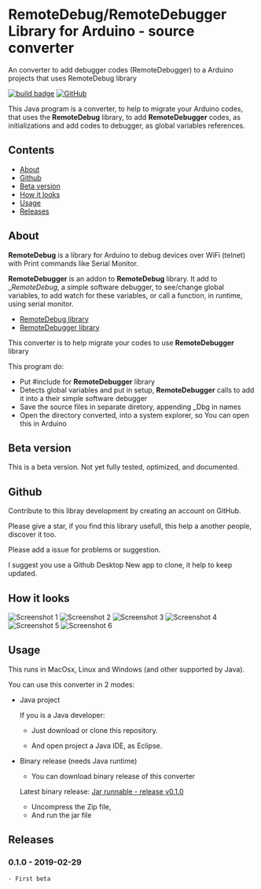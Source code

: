 # RemoteDebug/RemoteDebugger Library for Arduino - source converter
An converter to add debugger codes (RemoteDebugger)  to a Arduino projects that uses RemoteDebug library

<a href="#releases">![build badge](https://img.shields.io/badge/version-v0.1.0-blue.svg)</a> 
<a href="https://github.com/JoaoLopesF/RemoteDebuggerConverter/blob/master/LICENSE.txt">
![GitHub](https://img.shields.io/github/license/mashape/apistatus.svg)</a>

This Java program is a converter, to help to migrate your Arduino codes, that uses the __RemoteDebug__ library,
to add __RemoteDebugger__ codes, as initializations and add codes to debugger, as global variables references.

## Contents

- [About](#about)
- [Github](#github)
- [Beta version](#beta-version)
- [How it looks](#how-it-looks-1)
- [Usage](#usage)
- [Releases](#releases)

## About

__RemoteDebug__ is a library for Arduino to debug devices over WiFi (telnet) with Print commands like Serial Monitor.

__RemoteDebugger__ is an addon to __RemoteDebug__ library.
It add to __RemoteDebug_, a simple software debugger,
to see/change global variables, to add watch for these variables,
or call a function, in runtime, using serial monitor.

* [RemoteDebug library](https://github.com/JoaoLopesF/RemoteDebug)
* [RemoteDebugger library](https://github.com/JoaoLopesF/RemoteDebugger)

This converter is to help migrate your codes to use __RemoteDebugger__ library

This program do:

- Put #include for __RemoteDebugger__ library
- Detects global variables and put in setup,
 __RemoteDebugger__ calls to add it into a their simple software debugger
- Save the source files in separate diretory, appending _Dbg in names
- Open the directory converted, into a system explorer,
  so You can open this in Arduino

## Beta version

This is a beta version. 
Not yet fully tested, optimized, and documented.

## Github

Contribute to this libray development by creating an account on GitHub.

Please give a star, if you find this library usefull, 
this help a another people, discover it too.

Please add a issue for problems or suggestion.

I suggest you use a Github Desktop New app to clone, 
it help to keep updated.


## How it looks

![Screenshot 1](https://github.com/JoaoLopesF/RemoteDebuggerConverter/blob/master/Screenshots/screenshot1.png)
![Screenshot 2](https://github.com/JoaoLopesF/RemoteDebuggerConverter/blob/master/Screenshots/screenshot2.png)
![Screenshot 3](https://github.com/JoaoLopesF/RemoteDebuggerConverter/blob/master/Screenshots/screenshot3.png)
![Screenshot 4](https://github.com/JoaoLopesF/RemoteDebuggerConverter/blob/master/Screenshots/screenshot4.png)
![Screenshot 5](https://github.com/JoaoLopesF/RemoteDebuggerConverter/blob/master/Screenshots/screenshot5.png)
![Screenshot 6](https://github.com/JoaoLopesF/RemoteDebuggerConverter/blob/master/Screenshots/screenshot6.png)

## Usage

This runs in MacOsx, Linux and Windows (and other supported by Java).

You can use this converter in 2 modes:

- Java project

  If you is a Java developer:

  - Just download or clone this repository.

  - And open project a Java IDE, as Eclipse.

- Binary release (needs Java runtime)

  - You can download binary release of this converter

  Latest binary release: [Jar runnable - release v0.1.0](https://github.com/JoaoLopesF/RemoteDebuggerConverter/releases/download/v0.1.0/RemoteDebuggerConverter.jar.zip)

  - Uncompress the Zip file,
  - And run the jar file

## Releases

### 0.1.0 - 2019-02-29

    - First beta
